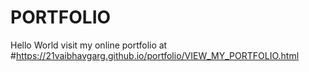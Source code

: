 # PORTFOLIO
Hello World
visit my online portfolio at
#https://21vaibhavgarg.github.io/portfolio/VIEW_MY_PORTFOLIO.html
